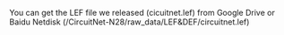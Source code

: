 You can get the LEF file we released (cicuitnet.lef) from Google Drive or Baidu Netdisk (/CircuitNet-N28/raw_data/LEF&DEF/circuitnet.lef)